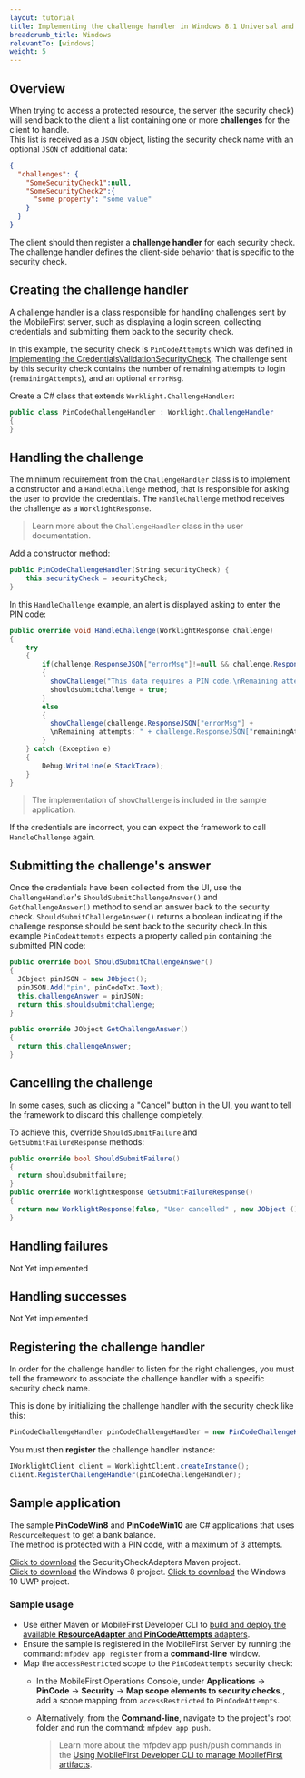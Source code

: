 ```yaml
---
layout: tutorial
title: Implementing the challenge handler in Windows 8.1 Universal and Windows 10 UWP applications
breadcrumb_title: Windows
relevantTo: [windows]
weight: 5
---
```

## Overview
When trying to access a protected resource, the server (the security check) will send back to the client a list containing one or more **challenges** for the client to handle.  
This list is received as a `JSON` object, listing the security check name with an optional `JSON` of additional data:

```json
{
  "challenges": {
    "SomeSecurityCheck1":null,
    "SomeSecurityCheck2":{
      "some property": "some value"
    }
  }
}
```

The client should then register a **challenge handler** for each security check.  
The challenge handler defines the client-side behavior that is specific to the security check.

## Creating the challenge handler
A challenge handler is a class responsible for handling challenges sent by the MobileFirst server, such as displaying a login screen, collecting credentials and submitting them back to the security check.

In this example, the security check is `PinCodeAttempts` which was defined in [Implementing the CredentialsValidationSecurityCheck](../security-check). The challenge sent by this security check contains the number of remaining attempts to login (`remainingAttempts`), and an optional `errorMsg`.

Create a C# class that extends `Worklight.ChallengeHandler`:

```csharp
public class PinCodeChallengeHandler : Worklight.ChallengeHandler
{
}
```

## Handling the challenge
The minimum requirement from the `ChallengeHandler` class is to implement a constructor and a `HandleChallenge` method, that is responsible for asking the user to provide the credentials. The `HandleChallenge` method receives the challenge as a `WorklightResponse`.

> Learn more about the `ChallengeHandler` class in the user documentation.

Add a constructor method:

```csharp
public PinCodeChallengeHandler(String securityCheck) {
    this.securityCheck = securityCheck;
}
```

In this `HandleChallenge` example, an alert is displayed asking to enter the PIN code:

```csharp
public override void HandleChallenge(WorklightResponse challenge)
{
    try
    {
        if(challenge.ResponseJSON["errorMsg"]!=null && challenge.ResponseJSON["errorMsg"].Type == JToken.Null)
        {
          showChallenge("This data requires a PIN code.\nRemaining attempts: " + challenge.ResponseJSON["remainingAttempts"]);
          shouldsubmitchallenge = true;
        }
        else
        {
          showChallenge(challenge.ResponseJSON["errorMsg"] +
          \nRemaining attempts: " + challenge.ResponseJSON["remainingAttempts"]);
        }
    } catch (Exception e)
    {
        Debug.WriteLine(e.StackTrace);
    }
}
```

> The implementation of `showChallenge` is included in the sample application.

If the credentials are incorrect, you can expect the framework to call `HandleChallenge` again.

## Submitting the challenge's answer

Once the credentials have been collected from the UI, use the `ChallengeHandler`'s `ShouldSubmitChallengeAnswer()` and `GetChallengeAnswer()` method to send an answer back to the security check. `ShouldSubmitChallengeAnswer()` returns a boolean indicating if the challenge response should be sent back to the security check.In this example `PinCodeAttempts` expects a property called `pin` containing the submitted PIN code:

```csharp
public override bool ShouldSubmitChallengeAnswer()
{
  JObject pinJSON = new JObject();
  pinJSON.Add("pin", pinCodeTxt.Text);
  this.challengeAnswer = pinJSON;
  return this.shouldsubmitchallenge;
}

public override JObject GetChallengeAnswer()
{
  return this.challengeAnswer;
}

```

## Cancelling the challenge
In some cases, such as clicking a "Cancel" button in the UI, you want to tell the framework to discard this challenge completely.

To achieve this, override `ShouldSubmitFailure` and `GetSubmitFailureResponse` methods:

```csharp
public override bool ShouldSubmitFailure()
{
  return shouldsubmitfailure;
}
public override WorklightResponse GetSubmitFailureResponse()
{
  return new WorklightResponse(false, "User cancelled" , new JObject (), "",(int) HttpStatusCode.InternalServerError);
}
```
## Handling failures
Not Yet implemented

## Handling successes
Not Yet implemented

## Registering the challenge handler

In order for the challenge handler to listen for the right challenges, you must tell the framework to associate the challenge handler with a specific security check name.

This is done by initializing the challenge handler with the security check like this:

```csharp
PinCodeChallengeHandler pinCodeChallengeHandler = new PinCodeChallengeHandler("PinCodeAttempts");
```

You must then **register** the challenge handler instance:

```csharp
IWorklightClient client = WorklightClient.createInstance();
client.RegisterChallengeHandler(pinCodeChallengeHandler);
```

## Sample application
The sample **PinCodeWin8** and **PinCodeWin10** are C# applications that uses `ResourceRequest` to get a bank balance.  
The method is protected with a PIN code, with a maximum of 3 attempts.

[Click to download](https://github.com/MobileFirst-Platform-Developer-Center/SecurityCheckAdapters/tree/release80) the SecurityCheckAdapters Maven project.  
[Click to download](https://github.com/MobileFirst-Platform-Developer-Center/PinCodeWin8/tree/release80) the Windows 8 project.
[Click to download](https://github.com/MobileFirst-Platform-Developer-Center/PinCodeWin10/tree/release80) the Windows 10 UWP project.

### Sample usage

* Use either Maven or MobileFirst Developer CLI to [build and deploy the available **ResourceAdapter** and **PinCodeAttempts** adapters](../../../creating-adapters/).
* Ensure the sample is registered in the MobileFirst Server by running the command: `mfpdev app register` from a **command-line** window.
* Map the `accessRestricted` scope to the `PinCodeAttempts` security check:
    * In the MobileFirst Operations Console, under **Applications** → **PinCode** → **Security** → **Map scope elements to security checks.**, add a scope mapping from `accessRestricted` to `PinCodeAttempts`.
    * Alternatively, from the **Command-line**, navigate to the project's root folder and run the command: `mfpdev app push`.  

        > Learn more about the mfpdev app push/push commands in the [Using MobileFirst Developer CLI to manage MobilefFirst artifacts](../../../using-the-mfpf-sdk/using-mobilefirst-developer-cli-to-manage-mobilefirst-artifacts).
